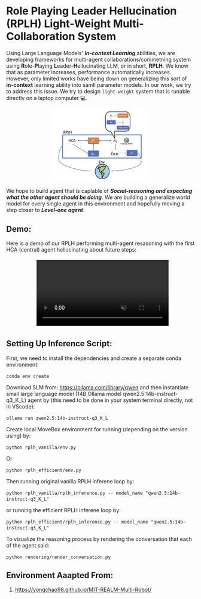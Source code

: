 # Role Playing Leader Hellucination (RPLH) Light-Weight Multi-Collaboration System
Using Large Language Models' ***In-context Learning*** abilities, we are developing frameworks for multi-agent collaborations/commetning system using **R**ole-**P**laying **L**eader-**H**ellucinating LLM, or in short, **RPLH**. We know that as parameter increases, performance automatically increases. However, only limited works have being down on generalizing this sort of **in-context** learning ability into samll parameter models. In our work, we try to address this issue. We try to design `light-weight` system that is runable directly on a laptop computer 💻.

<div align=center>
<img src="demos/img/rplh.png" width = "50%" alt="struct" align=center/>
</div>

We hope to build agent that is caplable of ***Social-reasoning and expecting what the other agent should be doing***. We are building a generalize world model for every single agent in this environment and hopefully moving a step closer to ***Level-one agent***.

## Demo:
Here is a demo of our RPLH performing multi-agent resasoning with the first HCA (central) agent hellucinating about future steps:

<div style="width: 100%; padding: 5px; display: flex; justify-content: center;">
  <video controls autoplay style="width: 70%; height: auto;" muted>
    <source src="demos/img/rplh_demo1.mp4" type="video/mp4">
    Your browser does not support the video tag.
  </video>
</div>


## Setting Up Inference Script:

First, we need to install the dependencies and create a separate conda environment:
```
conda env create
```

Download SLM from: https://ollama.com/library/qwen and then instantiate small large language model (14B Ollama model qwen2.5:14b-instruct-q3_K_L) agent by (this need to be done in your system terminal directly, not in VScode):
```
ollama run qwen2.5:14b-instruct-q3_K_L
```

Create local MoveBox environment for running (depending on the version using) by:
```
python rplh_vanilla/env.py
```

Or
```
python rplh_efficient/env.py
```

Then running original vanilla RPLH inferene loop by:
```
python rplh_vanilla/rplh_inference.py -- model_name "qwen2.5:14b-instruct-q3_K_L"
```

or running the efficient RPLH inferene loop by:
```
python rplh_efficient/rplh_inference.py -- model_name "qwen2.5:14b-instruct-q3_K_L"
```

To visualize the reasoning process by rendering the conversation that each of the agent said:
```
python rendering/render_conversation.py
```

## Environment Aaapted From:
1. https://yongchao98.github.io/MIT-REALM-Multi-Robot/
